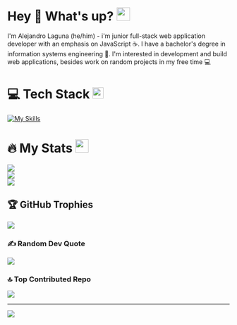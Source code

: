 # Hey 👋 What's up? <img src="https://media.giphy.com/media/WUlplcMpOCEmTGBtBW/giphy.gif" width="30">
I'm Alejandro Laguna (he/him) - i'm junior full-stack web application developer with an emphasis on JavaScript ☕. I have a bachelor's degree in information systems engineering 🦾. I'm interested in development and build web applications, besides work on random projects in my free time 💻 

# 💻 Tech Stack <img src="https://media2.giphy.com/media/QssGEmpkyEOhBCb7e1/giphy.gif?cid=ecf05e47a0n3gi1bfqntqmob8g9aid1oyj2wr3ds3mg700bl&rid=giphy.gif" width ="25">
[![My Skills](https://skillicons.dev/icons?i=html,css,bootstrap,javascript,typescript,react,git,github,nodejs,expressjs,mongodb,postgresql,docker&theme=dark&perline=15)](https://skillicons.dev)
          
# 🔥 My Stats <img src="https://media.giphy.com/media/iY8CRBdQXODJSCERIr/giphy.gif" width="30px">
![](https://github-readme-stats.vercel.app/api?username=Aleejandro26&theme=dracula&hide_border=false&include_all_commits=true&count_private=true)<br/>
![](https://github-readme-streak-stats.herokuapp.com/?user=Aleejandro26&theme=dracula&hide_border=false)<br/>
![](https://github-readme-stats.vercel.app/api/top-langs/?username=Aleejandro26&theme=dracula&hide_border=false&include_all_commits=true&count_private=true&layout=compact)

## 🏆 GitHub Trophies
![](https://github-profile-trophy.vercel.app/?username=Aleejandro26&theme=monokai&no-frame=false&no-bg=false&margin-w=4)

### ✍️ Random Dev Quote
![](https://quotes-github-readme.vercel.app/api?type=horizontal&theme=merko)

### 🔝 Top Contributed Repo
![](https://github-contributor-stats.vercel.app/api?username=Aleejandro26&limit=5&theme=shadow_blue&combine_all_yearly_contributions=true)

---
[![](https://visitcount.itsvg.in/api?id=Aleejandro26&icon=3&color=3)](https://visitcount.itsvg.in)

<!-- Proudly created with GPRM ( https://gprm.itsvg.in ) -->
